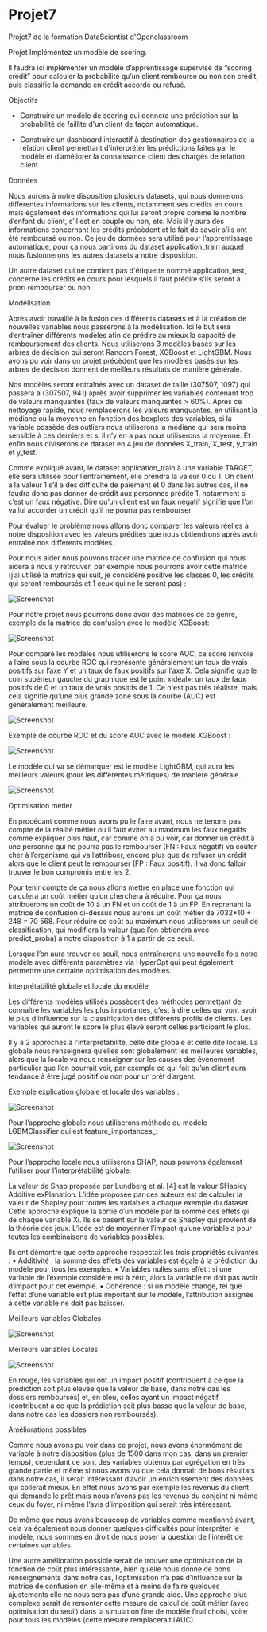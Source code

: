 # Projet7
Projet7 de la formation DataScientist d'Openclassroom

Projet
Implémentez un modèle de scoring.

Il faudra ici implémenter un modèle d’apprentissage supervisé de “scoring crédit” pour calculer la probabilité qu’un client rembourse ou non son crédit, puis classifie la demande en crédit accordé ou refusé. 

Objectifs

- Construire un modèle de scoring qui donnera une prédiction sur la probabilité de faillite d'un client de façon automatique.

- Construire un dashboard interactif à destination des gestionnaires de la relation client permettant d'interpréter les prédictions faites par le modèle et d’améliorer la connaissance client des chargés de relation client.


Données

Nous aurons à notre disposition plusieurs datasets, qui nous donnerons différentes informations sur les clients, notamment ses crédits en cours mais également des informations qui lui seront propre comme le nombre d’enfant du client, s’il est en couple ou non, etc.
Mais il y aura des informations concernant les crédits précèdent et le fait de savoir s’ils ont été remboursé ou non. Ce jeu de données sera utilisé pour l’apprentissage automatique, pour ça nous partirons du dataset application_train auquel nous fusionnerons les autres datasets a notre disposition.

Un autre dataset qui ne contient pas d'étiquette nommé application_test, concerne les crédits en cours pour lesquels il faut prédire s’ils seront à priori rembourser ou non.

Modélisation

Après avoir travaillé à la fusion des différents datasets et à la création de nouvelles variables nous passerons à la modélisation. Ici le but sera d’entraîner différents modèles afin de prédire au mieux la capacité de remboursement des clients.
Nous utiliserons 3 modèles basés sur les arbres de décision qui seront Random Forest, XGBoost et LightGBM.
Nous avons pu voir dans un projet précèdent que les modèles basés sur les arbres de décision donnent de meilleurs résultats de manière générale.

Nos modèles seront entraînés avec un dataset de taille (307507, 1097) qui passera a (307507, 941) après avoir supprimer les variables contenant trop de valeurs manquantes (taux de valeurs manquantes > 60%).
Après ce nettoyage rapide, nous remplacerons les valeurs manquantes, en utilisant la médiane ou la moyenne en fonction des boxplots des variables, si la variable possède des outliers nous utiliserons la médiane qui sera moins sensible à ces derniers et si il n’y en a pas nous utiliserons la moyenne.
Et enfin nous diviserons ce dataset en 4 jeu de données X_train, X_test, y_train et y_test. 

Comme expliqué avant, le dataset application_train à une variable TARGET, elle sera utilisée pour l’entraînement, elle prendra la valeur 0 ou 1.
Un client a la valeur 1 s’il a des difficulté de paiement et 0 dans les autres cas, il ne faudra donc pas donner de crédit aux personnes prédite 1, notamment si c’est un faux négative.
Dire qu’un client est un faux négatif signifie que l’on va lui accorder un crédit qu’il ne pourra pas rembourser.

Pour évaluer le problème nous allons donc comparer les valeurs réelles à notre disposition avec les valeurs prédites que nous obtiendrons après avoir entraîné nos différents modèles.

Pour nous aider nous pouvons tracer une matrice de confusion qui nous aidera à nous y retrouver, par exemple nous pourrons avoir cette matrice (j’ai utilisé la matrice qui suit, je considère positive les classes 0, les crédits qui seront remboursés et 1 ceux qui ne le seront pas) :

![Screenshot](vraiematrice.png)

Pour notre projet nous pourrons donc avoir des matrices de ce genre, exemple de la matrice de confusion avec le modèle XGBoost:

![Screenshot](matriceConfusion.png)


Pour comparé les modèles nous utiliserons le score AUC, ce score renvoie à l’aire sous la courbe ROC qui représente généralement un taux de vrais positifs sur l’axe Y et un taux de faux positifs sur l’axe X.
Cela signifie que le coin supérieur gauche du graphique est le point «idéal»: un taux de faux positifs de 0 et un taux de vrais positifs de 1. Ce n'est pas très réaliste, mais cela signifie qu'une plus grande zone sous la courbe (AUC) est généralement meilleure. 


![Screenshot](roccours.png)


Exemple de courbe ROC et du score AUC avec le modèle XGBoost :

![Screenshot](roc_aucxgboost.png)

Le modèle qui va se démarquer est le modèle LightGBM, qui aura les meilleurs valeurs (pour les différentes métriques) de manière générale.

![Screenshot](matriceComparaisonCorrigé.png)

Optimisation métier

En procédant comme nous avons pu le faire avant, nous ne tenons pas compte de la réalité métier ou il faut éviter au maximum les faux négatifs comme expliquer plus haut, car comme on a pu voir, car donner un crédit à une personne qui ne pourra pas le rembourser (FN : Faux négatif) va coûter cher à l’organisme qui va l’attribuer, encore plus que de refuser un crédit alors que le client peut le rembourser (FP : Faux positif). Il
 va donc falloir trouver le bon compromis entre les 2.

Pour tenir compte de ça nous allons mettre en place une fonction qui calculera un coût métier qu’on cherchera à réduire.
Pour ça nous attribuerons un coût de 10 à un FN et un coût de 1 à un FP. 
En reprenant la matrice de confusion ci-dessus nous aurons un coût métier de 7032*10 + 248 = 70 568.
Pour réduire ce coût au maximum nous utiliserons un seuil de classification, qui modifiera la valeur (que l’on obtiendra avec predict_proba) à notre disposition à 1 à partir de ce seuil.

Lorsque l’on aura trouver ce seuil, nous entraînerons une nouvelle fois notre modèle avec différents paramètres via HyperOpt qui peut également permettre une certaine optimisation des modèles.

Interprétabilité globale et locale du modèle

Les différents modèles utilisés possèdent des méthodes permettant de connaître les variables les plus importantes, c’est à dire celles qui vont avoir le plus d’influence sur la classification des différents profils de clients. Les variables qui auront le score le plus élevé seront celles participant le plus.

Il y a 2 approches à l’interprétabilité, celle dite globale et celle dite locale. La globale nous renseignera qu’elles sont globalement les meilleures variables, alors que la locale va nous renseigner sur les causes des évènement particulier que l’on pourrait voir, par exemple ce qui fait qu’un client aura tendance à être jugé positif ou non pour un prêt d’argent.


Exemple explication globale et locale des variables :

![Screenshot](vraiematrice.png)

Pour l’approche globale nous utiliserons méthode du modèle LGBMClassifier qui est feature_importances_:

![Screenshot](VariableGlobaleWfeatureImportance.png)

Pour l’approche locale nous utiliserons SHAP, nous pouvons également l’utiliser pour l’interprétabilité globale. 

La valeur de Shap proposée par Lundberg et al. [4] est la valeur SHapley Additive exPlanation. L’idée proposée par ces auteurs est de calculer la valeur de Shapley pour toutes les variables à chaque exemple du dataset. Cette approche explique la sortie d’un modèle par la somme des effets φi de chaque variable Xi. Ils se basent sur la valeur de Shapley qui provient de la théorie des jeux. L’idée est de moyenner l’impact qu’une variable a pour toutes les combinaisons de variables possibles. 

Ils ont démontré que cette approche respectait les trois propriétés suivantes :
    • Additivité : la somme des effets des variables est égale à la prédiction du modèle pour tous les exemples.
    • Variables nulles sans effet : si une variable de l’exemple considéré est à zéro, alors la variable ne doit pas avoir d’impact pour cet exemple.
    • Cohérence : si un modèle change, tel que l’effet d’une variable est plus important sur le modèle, l’attribution assignée à cette variable ne doit pas baisser.


Meilleurs Variables Globales

![Screenshot](featureglobal.png)


Meilleurs Variables Locales

![Screenshot](VariableLocaleShap.png)

En rouge, les variables qui ont un impact positif (contribuent à ce que la prédiction soit plus élevée que la valeur de base, dans notre cas les dossiers remboursés) et, en bleu, celles ayant un impact négatif (contribuent à ce que la prédiction soit plus basse que la valeur de base, dans notre cas les dossiers non remboursés).

 
Améliorations possibles

Comme nous avons pu voir dans ce projet, nous avons énormément de variable à notre disposition (plus de 1500 dans mon cas, dans un premier temps), cependant ce sont des variables obtenus par agrégation en très grande partie et même si nous avons vu que cela donnait de bons résultats dans notre cas, il serait intéressant d’avoir un enrichissement des données qui collerait mieux. En effet nous avons par exemple les revenus du client qui demande le prêt mais nous n’avons pas les revenus du conjoint ni même ceux du foyer, ni même l’avis d’imposition qui serait très intéressant.

De même que nous avons beaucoup de variables comme mentionné avant, cela va également nous donner quelques difficultés pour interpréter le modèle, nous sommes en droit de nous poser la question de l’intérêt de certaines variables. 

Une autre amélioration possible serait de trouver une optimisation de la fonction de coût plus intéressante, bien qu’elle nous donne de bons renseignements dans notre cas, l’optimisation n’a pas d’influence sur la matrice de confusion en elle-même et à moins de faire quelques ajustements elle ne nous sera pas d’une grande aide. Une approche plus complexe serait de remonter cette mesure de calcul de coût métier (avec optimisation du seuil) dans la simulation fine de modèle final choisi, voire pour tous les modèles (cette mesure remplacerait l’AUC).
